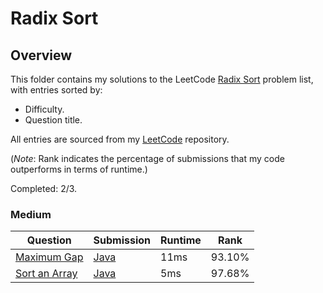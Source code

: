 # Radix Sort

## Overview
This folder contains my solutions to the LeetCode [Radix Sort](https://leetcode.com/problem-list/radix-sort/) problem list,
with entries sorted by:
- Difficulty.
- Question title.

All entries are sourced from my [LeetCode](https://github.com/shumarb/leetcode) repository.

(*Note*: Rank indicates the percentage of submissions that my code outperforms in terms of runtime.)

Completed: 2/3.

### Medium
| Question                                                                  | Submission                                                                              | Runtime | Rank   |
|---------------------------------------------------------------------------|-----------------------------------------------------------------------------------------|---------|--------|
| [Maximum Gap](https://leetcode.com/problems/maximum-gap/description/)     | [Java](https://github.com/shumarb/leetcode/blob/main/submissions/java/MaximumGap.java)  | 11ms    | 93.10% |
| [Sort an Array](https://leetcode.com/problems/sort-an-array/description/) | [Java](https://github.com/shumarb/leetcode/blob/main/submissions/java/SortAnArray.java) | 5ms     | 97.68% |
